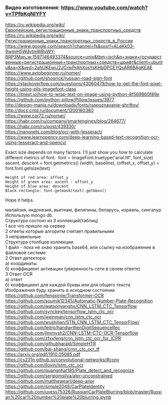 ### Видео изготовления: https://www.youtube.com/watch?v=TPfbKqNIYFY </br>
https://ru.wikipedia.org/wiki/Европейские_регистрационные_знаки_транспортных_средств </br>
https://ru.wikipedia.org/wiki/Регистрационные_знаки_транспортных_средств_в_России </br>
https://www.google.com/search?channel=fs&sxsrf=ALeKk03-9wmjH5WdytmWBvWY-BRP3Man_w:1597146493374&source=univ&tbm=isch&q=знаки+государственные+регистрационные+транспортных+средств+шрифт&client=ubuntu&sa=X&ved=2ahUKEwiJ2JCripPrAhXosYsKHbDPCEYQsAR6BAgKEAE </br>
https://www.avtobeginner.ru/nomer/ </br>
https://github.com/shoorick/russian-road-sign-font </br>
https://stackoverflow.com/questions/43060479/how-to-get-the-font-pixel-height-using-pils-imagefont-class </br>
https://itnext.io/how-to-wrap-text-on-image-using-python-8f569860f89e </br>
https://github.com/python-pillow/Pillow/issues/3977 </br>
http://design-mania.ru/downloads/fonts/raspoznavanie-shriftov/ </br>
http://docs.cntd.ru/document/1200160380 </br>
https://www.car72.ru/nomer/ </br>
https://habr.com/ru/company/smartengines/blog/264677/ </br>
https://habr.com/ru/post/439330/</br>
https://nanonets.com/blog/ocr-with-tesseract/ </br>
https://www.learnopencv.com/deep-learning-based-text-recognition-ocr-using-tesseract-and-opencv/ </br>

Exact size depends on many factors. I'll just show you how to calculate different metrics of font.
<img src="https://i.stack.imgur.com/gSBad.png" alt="">
font = ImageFont.truetype('arial.ttf', font_size)
ascent, descent = font.getmetrics()
(width, baseline), (offset_x, offset_y) = font.font.getsize(text)

    Height of red area: offset_y
    Height of green area: ascent - offset_y
    Height of blue area: descent
    Black rectangle: font.getmask(text).getbbox()

Hope it helps.

малайзия, индонезия, вьетнам, филипины, беларусь, израиль, сингапур </br>
Использую mongo db.</br>
Структура состоит из 3 коллекций(таблиц)</br>
1 все что пришло на сервер</br>
2 ответы которые алгоритм считает правильными</br>
3 неправильные</br>
Структура столбцов коллекции:</br>
1 файл - пока не знаю хранить base64, или ссылку на изображение в файловой системе</br>
2 Ответ детектора:</br>
a) координаты</br>
б) коэффициент активации (уверенность сети в своем ответе)</br>
3 Ответ OCR</br>
а) ответ</br>
б) коэффициент для каждой буквы или для общего текста</br>
Изображения буду хранить в исходном состоянии</br>
https://github.com/fengxinjie/Transformer-OCR </br>
https://github.com/soumik12345/Automatic-Number-Plate-Recognition </br>
https://github.com/watsonyanghx/CNN_LSTM_CTC_Tensorflow </br>
https://github.com/synckey/tensorflow_lstm_ctc_ocr </br>
https://github.com/weinman/cnn_lstm_ctc_ocr </br>
https://github.com/wushilian/STN_CNN_LSTM_CTC_TensorFlow/ </br>
https://github.com/leitro/handwrittenDigitSequenceRec </br>
https://github.com/jimmysh2/CNN-LSTM-CTC-OCR-Tensorflow </br>
https://github.com/zfxxfeng/cnn_lstm_ctc_ocr_for_ICPR </br>
https://github.com/githubharald/SimpleHTR </br>
https://github.com/bai-shang/crnn_ctc_ocr_tf </br>
https://arxiv.org/pdf/1910.05085.pdf </br>
https://cs231n.github.io/convolutional-networks/#conv </br>
https://github.com/ilovin/lstm_ctc_ocr </br>
https://github.com/quangnhat185/Plate_detect_and_recognize </br>
https://github.com/sergiomsilva/alpr-unconstrained </br>
https://github.com/matthewearl/deep-anpr </br>
https://github.com/simple2048/CarPlateIdentity </br>
https://github.com/uvess75326/RussianCarPlateBlurring/blob/master/Russian%20car%20number%20plate%20blurring.ipynb </br>


